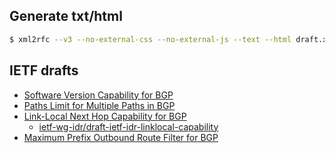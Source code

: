 ## Generate txt/html

```bash
$ xml2rfc --v3 --no-external-css --no-external-js --text --html draft.xml
```

## IETF drafts

* [Software Version Capability for BGP](https://datatracker.ietf.org/doc/html/draft-abraitis-bgp-version-capability)
* [Paths Limit for Multiple Paths in BGP](https://datatracker.ietf.org/doc/html/draft-abraitis-idr-addpath-paths-limit)
* [Link-Local Next Hop Capability for BGP](https://datatracker.ietf.org/doc/html/draft-white-linklocal-capability)
  * [ietf-wg-idr/draft-ietf-idr-linklocal-capability](https://github.com/ietf-wg-idr/draft-ietf-idr-linklocal-capability)
* [Maximum Prefix Outbound Route Filter for BGP](https://datatracker.ietf.org/doc/html/draft-abraitis-idr-maximum-prefix-orf)
